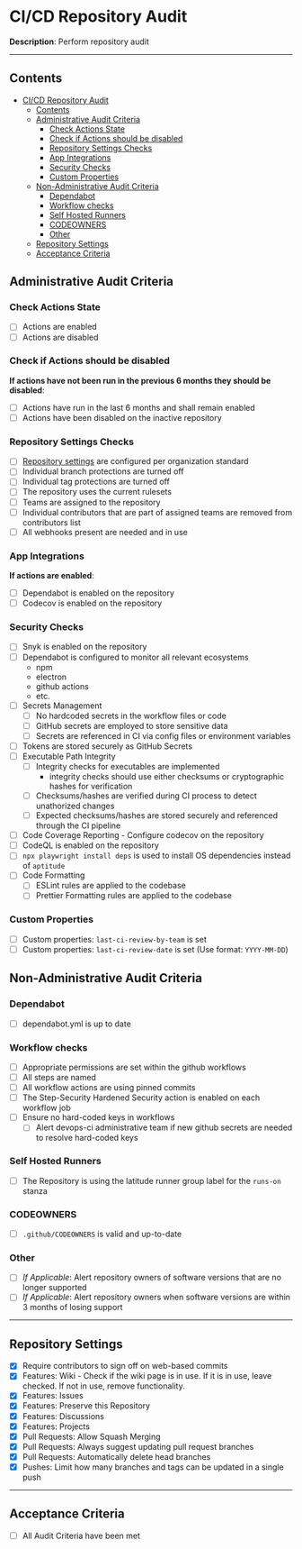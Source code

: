 # CI/CD Repository Audit

**Description**:
Perform repository audit

---

## Contents

- [CI/CD Repository Audit](#cicd-repository-audit)
  - [Contents](#contents)
  - [Administrative Audit Criteria](#administrative-audit-criteria)
    - [Check Actions State](#check-actions-state)
    - [Check if Actions should be disabled](#check-if-actions-should-be-disabled)
    - [Repository Settings Checks](#repository-settings-checks)
    - [App Integrations](#app-integrations)
    - [Security Checks](#security-checks)
    - [Custom Properties](#custom-properties)
  - [Non-Administrative Audit Criteria](#non-administrative-audit-criteria)
    - [Dependabot](#dependabot)
    - [Workflow checks](#workflow-checks)
    - [Self Hosted Runners](#self-hosted-runners)
    - [CODEOWNERS](#codeowners)
    - [Other](#other)
  - [Repository Settings](#repository-settings)
  - [Acceptance Criteria](#acceptance-criteria)

## Administrative Audit Criteria

### Check Actions State

- [ ] Actions are enabled
- [ ] Actions are disabled

### Check if Actions should be disabled

**If actions have not been run in the previous 6 months they should be disabled**:

- [ ] Actions have run in the last 6 months and shall remain enabled
- [ ] Actions have been disabled on the inactive repository

### Repository Settings Checks

- [ ] [Repository settings](#repository-settings) are configured per organization standard
- [ ] Individual branch protections are turned off
- [ ] Individual tag protections are turned off
- [ ] The repository uses the current rulesets
- [ ] Teams are assigned to the repository
- [ ] Individual contributors that are part of assigned teams are removed from contributors list
- [ ] All webhooks present are needed and in use

### App Integrations

**If actions are enabled**:

- [ ] Dependabot is enabled on the repository
- [ ] Codecov is enabled on the repository

### Security Checks

- [ ] Snyk is enabled on the repository
- [ ] Dependabot is configured to monitor all relevant ecosystems
  - npm
  - electron
  - github actions
  - etc.
- [ ] Secrets Management
  - [ ] No hardcoded secrets in the workflow files or code
  - [ ] GitHub secrets are employed to store sensitive data
  - [ ] Secrets are referenced in CI via config files or environment variables
- [ ] Tokens are stored securely as GitHub Secrets
- [ ] Executable Path Integrity
  - [ ] Integrity checks for executables are implemented
    - integrity checks should use either checksums or cryptographic hashes for verification
  - [ ] Checksums/hashes are verified during CI process to detect unathorized changes
  - [ ] Expected checksums/hashes are stored securely and referenced through the CI pipeline
- [ ] Code Coverage Reporting - Configure codecov on the repository
- [ ] CodeQL is enabled on the repository
- [ ] `npx playwright install deps` is used to install OS dependencies instead of `aptitude`
- [ ] Code Formatting
  - [ ] ESLint rules are applied to the codebase
  - [ ] Prettier Formatting rules are applied to the codebase

### Custom Properties

- [ ] Custom properties: `last-ci-review-by-team` is set
- [ ] Custom properties: `last-ci-review-date` is set (Use format: `YYYY-MM-DD`)

## Non-Administrative Audit Criteria

### Dependabot

- [ ] dependabot.yml is up to date

### Workflow checks

- [ ] Appropriate permissions are set within the github workflows
- [ ] All steps are named
- [ ] All workflow actions are using pinned commits
- [ ] The Step-Security Hardened Security action is enabled on each workflow job
- [ ] Ensure no hard-coded keys in workflows
  - [ ] Alert devops-ci administrative team if new github secrets are needed to resolve hard-coded keys

### Self Hosted Runners

- [ ] The Repository is using the latitude runner group label for the `runs-on` stanza

### CODEOWNERS

- [ ] `.github/CODEOWNERS` is valid and up-to-date

### Other

- [ ] *If Applicable*: Alert repository owners of software versions that are no longer supported
- [ ] *If Applicable*: Alert repository owners when software versions are within 3 months of losing support

---

## Repository Settings

- [x] Require contributors to sign off on web-based commits
- [x] Features: Wiki - Check if the wiki page is in use. If it is in use, leave checked. If not in use, remove functionality.
- [x] Features: Issues
- [x] Features: Preserve this Repository
- [x] Features: Discussions
- [x] Features: Projects
- [x] Pull Requests: Allow Squash Merging
- [x] Pull Requests: Always suggest updating pull request branches
- [x] Pull Requests: Automatically delete head branches
- [x] Pushes: Limit how many branches and tags can be updated in a single push

---

## Acceptance Criteria

- [ ] All Audit Criteria have been met
